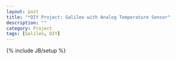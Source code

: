 ```yaml
---
layout: post
title: "*DIY Project: Galileo with Analog Temperature Sensor"
description: ""
category: Project
tags: [Galileo, DIY]
---
```

{% include JB/setup %}
